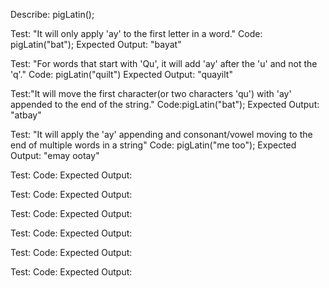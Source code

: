 Describe: pigLatin();

<!-- Test:"It will add 'way' to the end of words that begin with a vowel."
Code:pigLatin("a", "apple");
Expected Output: "away" "appleway"

Test:"It will add 'consonant'-ay to the end of consonants."
Code:pigLatin("b");
Expected Output: "bay" -->

Test: "It will only apply 'ay' to the first letter in a word."
Code: pigLatin("bat");
Expected Output: "bayat"

Test: "For words that start with 'Qu', it will add 'ay' after the 'u' and not the 'q'."
Code: pigLatin("quilt")
Expected Output: "quayilt" 

Test:"It will move the first character(or two characters 'qu') with 'ay' appended to the end of the string."
Code:pigLatin("bat");
Expected Output: "atbay"

Test: "It will apply the 'ay' appending and consonant/vowel moving to the end of multiple words in a string"
Code: pigLatin("me too");
Expected Output: "emay ootay"

Test:
Code:
Expected Output:

Test:
Code:
Expected Output:

Test:
Code:
Expected Output:

Test:
Code:
Expected Output:

Test:
Code:
Expected Output:

Test:
Code:
Expected Output: